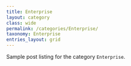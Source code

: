 ```yaml
---
title: Enterprise
layout: category
class: wide
permalink: /categories/Enterprise/
taxonomy: Enterprise
entries_layout: grid
---
```


Sample post listing for the category `Enterprise`.